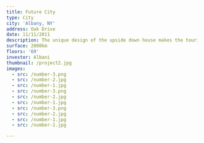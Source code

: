 ```yaml
---
title: Future City
type: City
city: 'Albany, NY'
address: Oak Drive
date: 11/11/2011
description: The unique design of the upside down house makes the tourists go crazy !!!
surface: 2000km
floors: '69'
investor: Albani
thumbnail: /project2.jpg
images:
  - src: /number-3.png
  - src: /number-2.jpg
  - src: /number-1.jpg
  - src: /number-3.png
  - src: /number-2.jpg
  - src: /number-1.jpg
  - src: /number-3.png
  - src: /number-2.jpg
  - src: /number-1.jpg
  - src: /number-1.jpg

---
```

